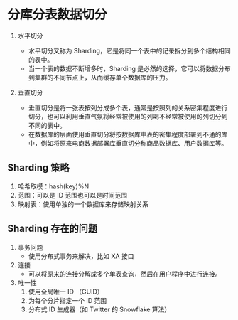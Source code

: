 # 分库分表数据切分

1. 水平切分

   - 水平切分又称为 Sharding，它是将同一个表中的记录拆分到多个结构相同的表中。
   - 当一个表的数据不断增多时，Sharding 是必然的选择，它可以将数据分布到集群的不同节点上，从而缓存单个数据库的压力。

1. 垂直切分
   - 垂直切分是将一张表按列分成多个表，通常是按照列的关系密集程度进行切分，也可以利用垂直气氛将经常被使用的列喝不经常被使用的列切分到不同的表中。
   - 在数据库的层面使用垂直切分将按数据库中表的密集程度部署到不通的库中，例如将原来电商数据部署库垂直切分称商品数据库、用户数据库等。

## Sharding 策略

1. 哈希取模：hash(key)%N
1. 范围：可以是 ID 范围也可以是时间范围
1. 映射表：使用单独的一个数据库来存储映射关系

## Sharding 存在的问题

1. 事务问题
   - 使用分布式事务来解决，比如 XA 接口
1. 连接
   - 可以将原来的连接分解成多个单表查询，然后在用户程序中进行连接。
1. 唯一性
   1. 使用全局唯一 ID （GUID）
   1. 为每个分片指定一个 ID 范围
   1. 分布式 ID 生成器（如 Twitter 的 Snowflake 算法）
